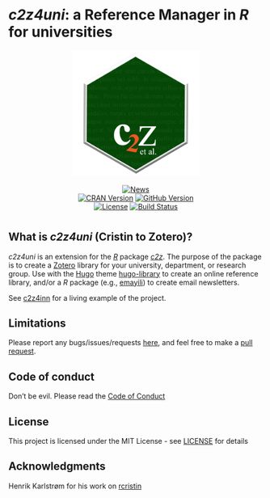 
<!-- README.md is generated from README.Rmd. Please edit that file -->

# *c2z4uni*: a Reference Manager in *R* for universities

<p align="center">
<a 
href="https://oeysan.github.io/c2z4uni/reference/figures/badge.webp" 
id="logo" title="Logo">
<img src="man/figures/badge.webp" width="250px" alt="Logo" /> </a>
</p>
<p align="center">
<a href="https://oeysan.github.io/c2z4uni/news/index.html" id="news" 
title="News"><img src="https://img.shields.io/badge/News-2023.10.24 @ 12:18:29-purple.svg" alt="News"/></a><br/><a 
href="https://cran.r-project.org/package=c2z4uni" id="cran" 
title="CRAN Version"><img src="https://www.r-pkg.org/badges/version/c2z4uni" 
alt="CRAN Version"/></a>
<a href="https://github.com/oeysan/c2z4uni" id="github" 
title="GitHub Version"><img src="https://img.shields.io/badge/GitHub-0.1.0.9005-orange.svg" alt="GitHub Version" /></a>
<br/><a href="https://oeysan.github.io/c2z4uni/LICENSE.html" id="license" 
title="License">
<img src="https://img.shields.io/badge/Licence-MIT-blue.svg" 
alt="License" /></a>
<a href="https://github.com/oeysan/c2z4uni/actions" 
id="rcmdcheck" title="Build Status"><img 
src="https://github.com/oeysan/c2z4uni/workflows/R-CMD-check/badge.svg" 
alt="Build Status" /></a>
</p>

# 

## What is *c2z4uni* (Cristin to Zotero)?

*c2z4uni* is an extension for the [*R*](https://www.r-project.org/)
package [*c2z*](https://oeysan.github.io/c2z/). The purpose of the
package is to create a [Zotero](https://www.zotero.org/) library for
your university, department, or research group. Use with the
[Hugo](https://gohugo.io/) theme
[hugo-library](https://github.com/oeysan/hugo-library) to create an
online reference library, and/or a *R* package (e.g.,
[emayili](https://cran.r-project.org/package=emayili)) to create email
newsletters.

See [c2z4inn](https://oeysan.github.io/c2z4inn/) for a living example of
the project.

## Limitations

Please report any bugs/issues/requests
[here](https://github.com/oeysan/c2z4uni/issues/), and feel free to make
a [pull request](https://github.com/oeysan/c2z4uni/pulls).

## Code of conduct

Don’t be evil. Please read the [Code of
Conduct](https://oeysan.github.io/c2z4uni/CONDUCT.html)

## License

This project is licensed under the MIT License - see
[LICENSE](https://oeysan.github.io/c2z4uni/LICENSE.html) for details

## Acknowledgments

Henrik Karlstrøm for his work on
[rcristin](https://github.com/henrikkarlstrom/rcristin)
